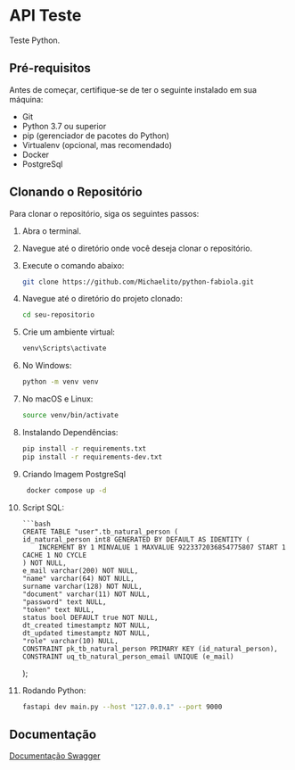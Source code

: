 # API Teste

Teste Python.

## Pré-requisitos

Antes de começar, certifique-se de ter o seguinte instalado em sua máquina:

- Git
- Python 3.7 ou superior
- pip (gerenciador de pacotes do Python)
- Virtualenv (opcional, mas recomendado)
- Docker
- PostgreSql

## Clonando o Repositório

Para clonar o repositório, siga os seguintes passos:

1.  Abra o terminal.
2.  Navegue até o diretório onde você deseja clonar o repositório.
3.  Execute o comando abaixo:

    ```bash
    git clone https://github.com/Michaelito/python-fabiola.git

    ```

4.  Navegue até o diretório do projeto clonado:

    ```bash
    cd seu-repositorio

    ```

5.  Crie um ambiente virtual:

    ```bash
    venv\Scripts\activate

    ```

6.  No Windows:

    ```bash
    python -m venv venv

    ```

7.  No macOS e Linux:

    ```bash
    source venv/bin/activate

    ```

8.  Instalando Dependências:

    ```bash
    pip install -r requirements.txt
    pip install -r requirements-dev.txt

    ```

9.  Criando Imagem PostgreSql

    ```bash
     docker compose up -d

    ```

10. Script SQL:

        ```bash
        CREATE TABLE "user".tb_natural_person (
        id_natural_person int8 GENERATED BY DEFAULT AS IDENTITY (
            INCREMENT BY 1 MINVALUE 1 MAXVALUE 9223372036854775807 START 1 CACHE 1 NO CYCLE
        ) NOT NULL,
        e_mail varchar(200) NOT NULL,
        "name" varchar(64) NOT NULL,
        surname varchar(128) NOT NULL,
        "document" varchar(11) NOT NULL,
        "password" text NULL,
        "token" text NULL,
        status bool DEFAULT true NOT NULL,
        dt_created timestamptz NOT NULL,
        dt_updated timestamptz NOT NULL,
        "role" varchar(10) NULL,
        CONSTRAINT pk_tb_natural_person PRIMARY KEY (id_natural_person),
        CONSTRAINT uq_tb_natural_person_email UNIQUE (e_mail)

    );

11. Rodando Python:

    ```bash
    fastapi dev main.py --host "127.0.0.1" --port 9000
    ```

## Documentação

[Documentação Swagger](http://localhost:9000/docs)
